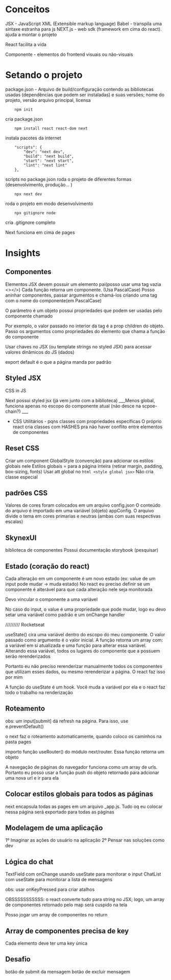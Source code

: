 # Conceitos 

JSX - JavaScript XML (Extensible markup language)
Babel - transpila uma sintaxe estranha para js
NEXT.js - web sdk (framework em cima do react). ajuda a montar o projeto

React facilita a vida

Componente - elementos do frontend visuais ou não-visuais

# Setando o projeto
package.json - Arquivo de build/configuração contendo as bibliotecas usadas (dependências que podem ser instaladas) e suas versões; nome do projeto, versão arquivo principal, licensa 

```
    npm init
```
cria package.json

```
    npm install react react-dom next
```
instala pacotes da internet 

```
    "scripts": {
        "dev": "next dev",
        "build": "next build",
        "start": "next start",
        "lint": "next lint"
    },
```
scripts no package.json
roda o projeto de diferentes formas (desenvolvimento, produção... )

```
    npx next dev
```
roda o projeto em modo desenvolvimento

```
    npx gitignore node
```
cria .gitignore completo

Next funciona em cima de pages


# Insights

## Componentes
Elementos JSX devem possuir um elemento pai(posso usar uma tag vazia <></>)
Cada função retorna um componente. (Usa PascalCase)
Posso aninhar componentes, passar argumentos e chamá-los criando uma tag com o nome do componente(em PascalCase)

O parâmetro é um objeto possui propriedades que podem ser usadas pelo componente chamado

Por exemplo, o valor passado no interior da tag é a prop children do objeto. Passo os argumentos como propriedades do elemento que chama a função do componente

Usar chaves no JSX (ou template strings no styled JSX) para acessar valores dinâmicos do JS (dados)

export default é o que a página manda por padrão


## Styled JSX
CSS in JS

Next possui styled jsx (já vem junto com a biblioteca)
___Menos global, funciona apenas no escopo do componente atual (não desce na scpoe-chain?) ___
- CSS Utilitários - pqns classes com propriedades específicas
O próprio react cria classes com HASHES pra não haver conflito entre elementos de componentes


## Reset CSS
Criar um component GlobalStyle (convenção) para adcionar os estilos globais nele
Estilos globais = para a página inteira (retirar margin, padding, box-sizing, fonts)
Usar att global no ```html <style global jsx>```
Não cria classe especial


## padrões CSS
Valores de cores foram colocados em um arquivo config.json
O conteúdo do arquivo é importado em uma variável (objeto) appConfig.
O arquivo divide o tema em cores primarias e neutras (ambas com suas respectivas escalas)

## SkynexUI

biblioteca de componentes
Possui documentação storybook (pesquisar)

## Estado (coração do react)
Cada alteração em um componente é um novo estado (ex: value de um input pode mudar -> muda estado)
No react eu preciso definir se um componente é alterável para que cada alteração nele seja monitorada

Devo vincular o componente a uma variável

No caso do input, o value é uma propriedade que pode mudar, logo eu devo setar uma variável como padrão e um onChange handler

/////////
Rocketseat

useState() cira uma variável dentro do escopo do meu componente. O valor passado como argumento é o valor inicial.
A função retorna um array com: a variável em si atualizada e uma função para alterar essa variável. Alterando essa variável, todos os lugares do componente que a possuem serão rerenderizados

Portanto eu não preciso rerenderizar manualmente todos os componentes que utilizam esses dados, ou mesmo rerenderizar a página. O react faz isso por mim

A função do useState é um hook. Você muda a variável por ela e o react faz todo o trabalho na renderização 

## Roteamento
obs: um input[submit] dá refresh na página. Para isso, use e.preventDefault()

o next faz o roteamento automaticamente, quando coloco os caminhos na pasta pages

importo função useRouter() do módulo next/router. Essa função retorna um objeto

A navegação de páginas do navegador funciona como um array de urls. Portanto eu posso usar a função push do objeto retornado para adcionar uma nova url e ir para ela

## Colocar estilos globais para todos as páginas

next encapsula todas as pages em um arquivo _app.js. Tudo oq eu colocar nessa página será exportado para todas as páginas

## Modelagem de uma aplicação

1º Imaginar as ações do usuário na aplicação
2º Pensar nas soluções como dev

## Lógica do chat

TextField com onChange usando useState para monitorar o input
ChatList com useState para monitorar a lista de mensagens

obs: usar onKeyPressed para criar atalhos

OBSSSSSSSSSSS: o react converte tudo para string no JSX; logo, um array de componentes retornado pelo map será cuspido na tela

Posso jogar um array de componentes no return

## Array de componentes precisa de key

Cada elemento deve ter uma key única

## Desafio

botão de submit da mensagem
botão de excluir mensagem